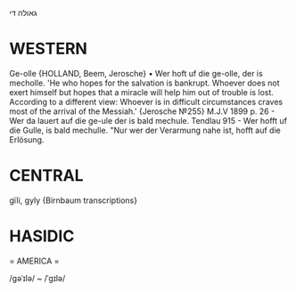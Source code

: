 גאולה
די

WESTERN
========

Ge-olle {HOLLAND, Beem, Jerosche}
	•	Wer hoft uf die ge-olle, der is mecholle. 'He who hopes for the salvation is bankrupt. Whoever does not exert himself but hopes that a miracle will help him out of trouble is lost. According to a different view: Whoever is in difficult circumstances craves most of the arrival of the Messiah.' {Jerosche №255}
M.J.V 1899 p. 26 - Wer da lauert auf die ge-ule der is bald mechule.
Tendlau 915 - Wer hofft uf die Gulle, is bald mechulle. "Nur wer der Verarmung nahe ist, hofft auf die Erlösung.

CENTRAL
========

gïli, gyly {Birnbaum transcriptions}

HASIDIC
=======
= AMERICA = 

/gəˈɪlə/ ~ /ˈgɪlə/